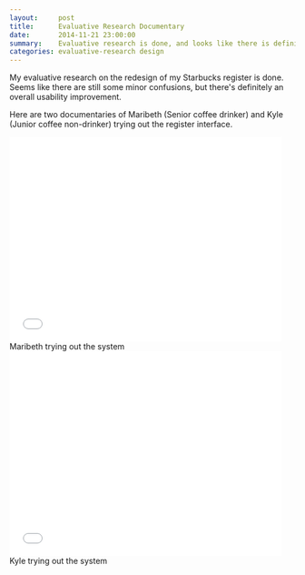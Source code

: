 ```yaml
---
layout:     post
title:      Evaluative Research Documentary
date:       2014-11-21 23:00:00
summary:    Evaluative research is done, and looks like there is definitely an improvement.
categories: evaluative-research design
---
```


My evaluative research on the redesign of my Starbucks register is done. Seems like there are still some minor confusions, but there's definitely an overall usability improvement.

Here are two documentaries of Maribeth (Senior coffee drinker) and Kyle (Junior coffee non-drinker) trying out the register interface.

<iframe width="480" height="360" src="//www.youtube.com/embed/H534LINxxHM?rel=0" frameborder="0" allowfullscreen></iframe>
<span class="small mid-gray">Maribeth trying out the system</span>

<iframe width="480" height="360" src="//www.youtube.com/embed/t6lnmKSLQWU?rel=0" frameborder="0" allowfullscreen></iframe>
<span class="small mid-gray">Kyle trying out the system</span>
